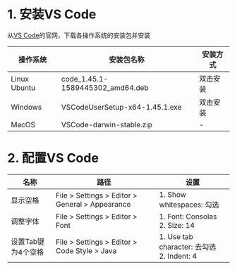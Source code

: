 # 1. 安装VS Code

从[VS Code](https://code.visualstudio.com/download)的官网，下载各操作系统的安装包并安装

|操作系统|安装包名称| 安装方式|
|--|--|--|
|Linux Ubuntu|code_1.45.1-1589445302_amd64.deb|双击安装|
|Windows|VSCodeUserSetup-x64-1.45.1.exe|双击安装|
|MacOS|VSCode-darwin-stable.zip|-|

# 2. 配置VS Code

|名称|路径|设置|
|--|--|--|
|显示空格|File > Settings > Editor > General > Appearance|1. Show whitespaces: 勾选|
|调整字体|File > Settings > Editor > Font|1. Font: Consolas<br/> 2. Size: 14|
|设置Tab键为4个空格|File > Settings > Editor > Code Style > Java|1. Use tab character: 去勾选 <br/> 2. Indent: 4|